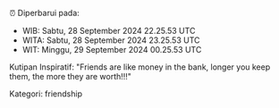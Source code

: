 ⏰ Diperbarui pada:
- WIB: Sabtu, 28 September 2024 22.25.53 UTC
- WITA: Sabtu, 28 September 2024 23.25.53 UTC
- WIT: Minggu, 29 September 2024 00.25.53 UTC

Kutipan Inspiratif:
"Friends are like money in the bank, longer you keep them, the more they are worth!!!"


Kategori: friendship

